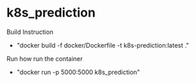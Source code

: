 # k8s_prediction

Build Instruction

- "docker build -f docker/Dockerfile -t k8s-prediction:latest ."

Run how run the container
- "docker run -p 5000:5000 k8s_prediction"
